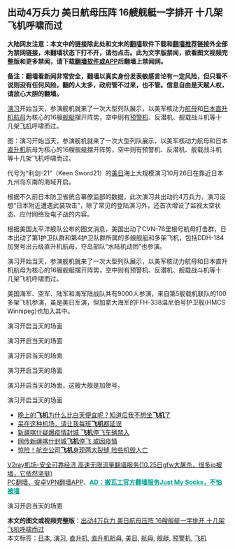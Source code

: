  <h2>出动4万兵力 美日航母压阵 16艘舰艇一字排开 十几架飞机呼啸而过</h2> <p class="notice"><b>大陆网友注意：本文中的链接除此处和文末的<a href="https://github.com/bannedbook/fanqiang" >翻墙</a>软件下载和<a href="https://github.com/killgcd/justmysocks/blob/master/README.md">翻墙推荐</a>链接外全部为禁网链接，未翻墙状态下打不开，请勿点击。此为文字版禁闻，欲看图文视频完整版和更多禁闻，请下载<a href="https://github.com/bannedbook/fanqiang">翻墙软件或APP</a>后翻墙上禁闻网。</p><p>备注：翻墙看新闻非常安全，翻墙以真实身份发表敏感言论有一定风险，但只看不说则没有任何风险，翻的人太多，政府管不过来，也不管。信息自由是天赋人权，请放心大胆的翻墙。</b></p>  <div class="entry"> <p id="summary"><a href="https://www.bannedbook.org/bnews/tag/%E6%BC%94%E4%B9%A0/" class="st_tag internal_tag" rel="tag" title="标签 演习 下的日志">演习</a>开始当天，参演舰机就来了一次大型列队展示，以美军核动力<a href="https://www.bannedbook.org/bnews/tag/%e8%88%aa%e6%af%8d/" class="st_tag internal_tag" rel="tag" title="标签 航母 下的日志">航母</a>和<a href="https://www.bannedbook.org/bnews/tag/%e6%97%a5%e6%9c%ac/" class="st_tag internal_tag" rel="tag" title="标签 日本 下的日志">日本</a><a href="https://www.bannedbook.org/bnews/tag/%E7%9B%B4%E5%8D%87%E6%9C%BA%E8%88%AA%E6%AF%8D/" class="st_tag internal_tag" rel="tag" title="标签 直升机航母 下的日志">直升机航母</a>为核心的16艘<a href="https://www.bannedbook.org/bnews/tag/%E8%88%B0%E8%89%87/" class="st_tag internal_tag" rel="tag" title="标签 舰艇 下的日志">舰艇</a>摆开阵势，空中则有<a href="https://www.bannedbook.org/bnews/tag/%E9%A2%84%E8%AD%A6%E6%9C%BA/" class="st_tag internal_tag" rel="tag" title="标签 预警机 下的日志">预警机</a>、反潜机、舰载战斗机等十几架<a href="https://www.bannedbook.org/bnews/tag/%e9%a3%9e%e6%9c%ba/" class="st_tag internal_tag" rel="tag" title="标签 飞机 下的日志">飞机</a>呼啸而过。</p> <p id="conimg"></p> <p>图：演习开始当天，参演舰机就来了一次大型列队展示，以美军核动力航母和日本<a href="https://www.bannedbook.org/bnews/tag/%e7%9b%b4%e5%8d%87%e6%9c%ba/" class="st_tag internal_tag" rel="tag" title="标签 直升机 下的日志">直升机</a>航母为核心的16艘舰艇摆开阵势，空中则有预警机、反潜机、舰载战斗机等十几架飞机呼啸而过。</p> <p>代号为“利剑-21”（Keen Sword21）的<a href="https://www.bannedbook.org/bnews/tag/%E7%BE%8E%E6%97%A5/" class="st_tag internal_tag" rel="tag" title="标签 美日 下的日志">美日</a>海上大规模演习10月26日在靠近日本九州岛东南的海域开启。</p> <p>根据不久前日本防卫省统合幕僚监部的数据，此次演习共出动约4万兵力，演习设想“日本附近遭遇武装攻击”，除了常见的登陆演习外，还首次增设了监视太空状态、应付网络及电子战的内容。</p> <p>根据美国太平洋舰队公布的图文消息，美国出动了CVN-76里根号航母打击群，日本出动了第1护卫队群和第4护卫队群所属的多艘舰艇和多架飞机，包括DDH-184加贺号出云级直升机航母，夺岛部队“水陆机动团”也参演。</p> <p>演习开始当天，参演舰机就来了一次大型列队展示，以美军核动力航母和日本直升机航母为核心的16艘舰艇摆开阵势，空中则有预警机、反潜机、舰载战斗机等十几架飞机呼啸而过。</p>  <p>美国海军、空军、陆军和海军陆战队共有9000人参演，来自第5舰载机联队的100多架飞机参演，虽是美日军演，但加拿大海军的FFH-338温尼伯号护卫舰(HMCS Winnipeg)也加入其中。</p> <p></p> <p>演习开启当天的场面</p> <p></p> <p>演习开启当天的场面</p> <p></p> <p>演习开启当天的场面</p>  <p></p> <p>演习开启当天的场面</p> <p></p> <p>演习开启当天的场面，这艘大舰是加贺号。</p> <p></p> <p>演习开启当天的场面</p> <p></p>  <ul class='op-related-articles' title='相关阅读'> <li><a href='https://www.bannedbook.org/bnews/funmedia/20201027/1420805.html' target='_blank'>晚上的<b>飞机</b>为什么比白天便宜呢？知道后我不想坐<b>飞机</b>了</a></li> <li><a href='https://www.bannedbook.org/bnews/comments/20201026/1420218.html' target='_blank'>呆在这种机场，请让我每班<b>飞机</b>都延误</a></li> <li><a href='https://www.bannedbook.org/bnews/headline/20201024/1419685.html' target='_blank'>新疆喀什疑爆疫情封城 <b>飞机</b>停飞车辆禁入</a></li> <li><a href='https://www.bannedbook.org/bnews/headline/20201024/1419680.html' target='_blank'>网传新疆喀什封城<b>飞机</b>停飞 或因疫情</a></li> <li><a href='https://www.bannedbook.org/bnews/cbnews/20201021/1417778.html' target='_blank'>惊险！航空公司<b>飞机</b>身现两大裂缝 险些机毁人亡</a></li> </ul> <p class="texttj"> <a href="https://www.bannedbook.org/forum23/topic22702.html" target="_blank">V2ray机场-安全可靠经济 高速无限流量翻墙服务(10.25日gfw大屠杀，很多ip被墙，它依然坚挺)</a><br/> <a href="https://github.com/bannedbook/fanqiang/wiki/%E7%A6%81%E9%97%BB%E7%BD%91%E5%AE%89%E5%8D%93%E7%BF%BB%E5%A2%99%E6%96%B0%E9%97%BBAPP" target="_blank">PC翻墙、安卓VPN翻墙APP</a>、<span onclick="window.open('https://github.com/killgcd/justmysocks/blob/master/README.md')" style="font-weight:bold;color:#00A191;cursor:pointer;text-decoration:underline;outline:none">AD：搬瓦工官方翻墙服务Just My Socks，不怕被墙</span></p><p>演习开启当天的场面</p><a name='sharetosocial'></a>       <div><b>本文的图文或视频完整版</b>：<a href='https://www.bannedbook.org/bnews/topimagenews/20201027/1420910.html'>出动4万兵力 美日航母压阵 16艘舰艇一字排开 十几架飞机呼啸而过</a></div>  </div><!--END ENTRY--> <div class="postfooter"> <div>本文标签：<a href="https://www.bannedbook.org/bnews/tag/%e6%97%a5%e6%9c%ac/" rel="tag">日本</a>, <a href="https://www.bannedbook.org/bnews/tag/%E6%BC%94%E4%B9%A0/" rel="tag">演习</a>, <a href="https://www.bannedbook.org/bnews/tag/%e7%9b%b4%e5%8d%87%e6%9c%ba/" rel="tag">直升机</a>, <a href="https://www.bannedbook.org/bnews/tag/%E7%9B%B4%E5%8D%87%E6%9C%BA%E8%88%AA%E6%AF%8D/" rel="tag">直升机航母</a>, <a href="https://www.bannedbook.org/bnews/tag/%E7%BE%8E%E6%97%A5/" rel="tag">美日</a>, <a href="https://www.bannedbook.org/bnews/tag/%e8%88%aa%e6%af%8d/" rel="tag">航母</a>, <a href="https://www.bannedbook.org/bnews/tag/%E8%88%B0%E8%89%87/" rel="tag">舰艇</a>, <a href="https://www.bannedbook.org/bnews/tag/%E9%A2%84%E8%AD%A6%E6%9C%BA/" rel="tag">预警机</a>, <a href="https://www.bannedbook.org/bnews/tag/%e9%a3%9e%e6%9c%ba/" rel="tag">飞机</a></div>  </div><!--END POSTFOOTER--> 
